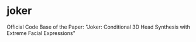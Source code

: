 # joker
Official Code Base of the Paper: "Joker: Conditional 3D Head Synthesis with Extreme Facial Expressions"
